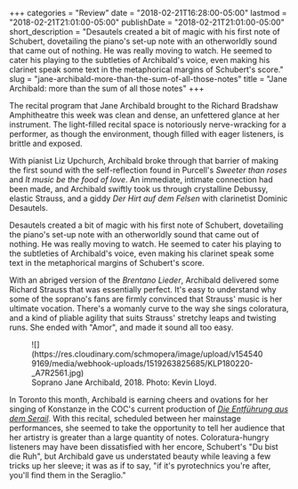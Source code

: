 +++
categories = "Review"
date = "2018-02-21T16:28:00-05:00"
lastmod = "2018-02-21T21:01:00-05:00"
publishDate = "2018-02-21T21:01:00-05:00"
short_description = "Desautels created a bit of magic with his first note of Schubert, dovetailing the piano&#039;s set-up note with an otherworldly sound that came out of nothing. He was really moving to watch. He seemed to cater his playing to the subtleties of Archibald&#039;s voice, even making his clarinet speak some text in the metaphorical margins of Schubert&#039;s score."
slug = "jane-archibald-more-than-the-sum-of-all-those-notes"
title = "Jane Archibald: more than the sum of all those notes"
+++

The recital program that Jane Archibald brought to the Richard Bradshaw Amphitheatre this week was clean and dense, an unfettered glance at her instrument. The light-filled recital space is notoriously nerve-wracking for a performer, as though the environment, though filled with eager listeners, is brittle and exposed. 

With pianist Liz Upchurch, Archibald broke through that barrier of making the first sound with the self-reflection found in Purcell's *Sweeter than roses* and *It music be the food of love*. An immediate, intimate connection had been made, and Archibald swiftly took us through crystalline Debussy, elastic Strauss, and a giddy *Der Hirt auf dem Felsen* with clarinetist Dominic Desautels.

Desautels created a bit of magic with his first note of Schubert, dovetailing the piano's set-up note with an otherworldly sound that came out of nothing. He was really moving to watch. He seemed to cater his playing to the subtleties of Archibald's voice, even making his clarinet speak some text in the metaphorical margins of Schubert's score.

With an abriged version of the *Brentano Lieder*, Archibald delivered some Richard Strauss that was essentially perfect. It's easy to understand why some of the soprano's fans are firmly convinced that Strauss' music is her ultimate vocation. There's a womanly curve to the way she sings coloratura, and a kind of pliable agility that suits Strauss' stretchy leaps and twisting runs. She ended with "Amor", and made it sound all too easy.

<figure data-type="image">
![](https://res.cloudinary.com/schmopera/image/upload/v1545409169/media/webhook-uploads/1519263825685/KLP180220-_A7R2561.jpg)
<figcaption>Soprano Jane Archibald, 2018. Photo: Kevin Lloyd.</figcaption>
</figure>

In Toronto this month, Archibald is earning cheers and ovations for her singing of Konstanze in the COC's current production of [*Die Entführung aus dem Serail*](/never-black-white-abduction-at-the-coc/). With this recital, scheduled between her mainstage performances, she seemed to take the opportunity to tell her audience that her artistry is greater than a large quantity of notes. Coloratura-hungry listeners may have been dissatisfied with her encore, Schubert's "Du bist die Ruh", but Archibald gave us understated beauty while leaving a few tricks up her sleeve; it was as if to say, "if it's pyrotechnics you're after, you'll find them in the Seraglio."
